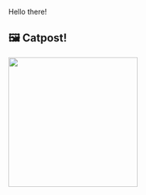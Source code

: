 Hello there!



## 🖼️ Catpost!

<sub>
    <img src="https://cdn2.thecatapi.com/images/7KgkEKMET.jpg" height="256">
</sub>

